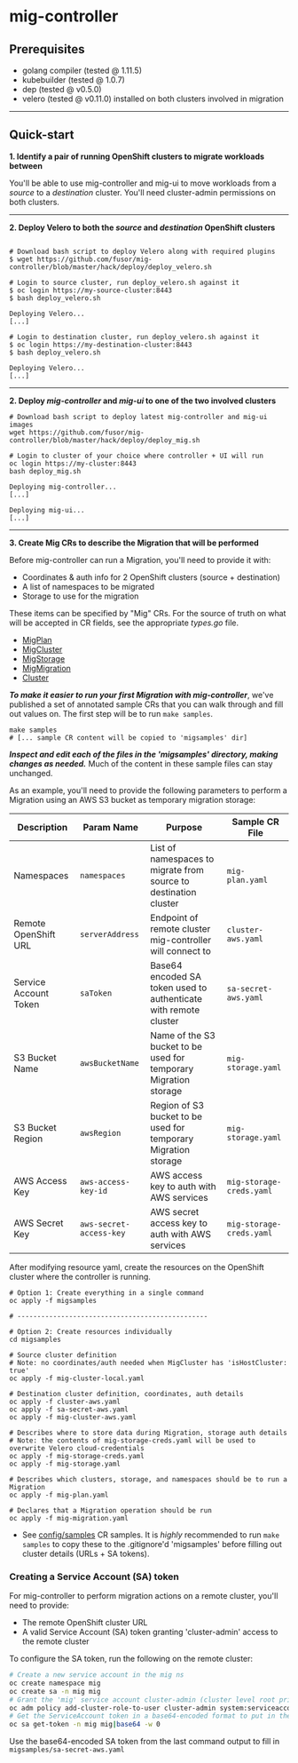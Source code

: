# mig-controller

## Prerequisites

 - golang compiler (tested @ 1.11.5)
 - kubebuilder (tested @ 1.0.7)
 - dep (tested @ v0.5.0)
 - velero (tested @ v0.11.0) installed on both clusters involved in migration

---

## Quick-start

__1. Identify a pair of running OpenShift clusters to migrate workloads between__

You'll be able to use mig-controller and mig-ui to move workloads from a _source_ to a _destination_ cluster. You'll need cluster-admin permissions on both clusters.

---

__2. Deploy Velero to both the _source_ and _destination_ OpenShift clusters__

```

# Download bash script to deploy Velero along with required plugins
$ wget https://github.com/fusor/mig-controller/blob/master/hack/deploy/deploy_velero.sh

# Login to source cluster, run deploy_velero.sh against it
$ oc login https://my-source-cluster:8443
$ bash deploy_velero.sh

Deploying Velero...
[...]

# Login to destination cluster, run deploy_velero.sh against it
$ oc login https://my-destination-cluster:8443
$ bash deploy_velero.sh

Deploying Velero...
[...]
```

---

__2. Deploy _mig-controller_ and _mig-ui_ to one of the two involved clusters__

```
# Download bash script to deploy latest mig-controller and mig-ui images
wget https://github.com/fusor/mig-controller/blob/master/hack/deploy/deploy_mig.sh

# Login to cluster of your choice where controller + UI will run
oc login https://my-cluster:8443
bash deploy_mig.sh

Deploying mig-controller...
[...]

Deploying mig-ui...
[...]

```

---

__3. Create Mig CRs to describe the Migration that will be performed__

Before mig-controller can run a Migration, you'll need to provide it with:
 - Coordinates & auth info for 2 OpenShift clusters (source + destination)
 - A list of namespaces to be migrated
 - Storage to use for the migration

 These items can be specified by "Mig" CRs. For the source of truth on what will be accepted in CR fields, see the appropriate _types.go_ file.

- [MigPlan](https://github.com/fusor/mig-controller/blob/master/pkg/apis/migration/v1alpha1/migplan_types.go)
- [MigCluster](https://github.com/fusor/mig-controller/blob/master/pkg/apis/migration/v1alpha1/migcluster_types.go)
- [MigStorage](https://github.com/fusor/mig-controller/blob/master/pkg/apis/migration/v1alpha1/migstorage_types.go)
- [MigMigration](https://github.com/fusor/mig-controller/blob/master/pkg/apis/migration/v1alpha1/migmigration_types.go)
- [Cluster](https://github.com/kubernetes/cluster-registry/blob/master/pkg/apis/clusterregistry/v1alpha1/types.go)


*__To make it easier to run your first Migration with mig-controller__*, we've published a set of annotated sample CRs that you can walk through and fill out values on. The first step will be to run `make samples`.

```
make samples
# [... sample CR content will be copied to 'migsamples' dir]
```

**_Inspect and edit each of the files in the 'migsamples' directory, making changes as needed._** Much of the content in these sample files can stay unchanged. 

As an example, you'll need to provide the following parameters to perform a Migration using an AWS S3 bucket as temporary migration storage:

| Description | Param Name | Purpose | Sample CR File |
| --- | --- | --- | --- |
| Namespaces | `namespaces` | List of namespaces to migrate from source to destination cluster | `mig-plan.yaml` |
| Remote OpenShift URL | `serverAddress` | Endpoint of remote cluster mig-controller will connect to | `cluster-aws.yaml` | 
| Service Account Token | `saToken` | Base64 encoded SA token used to authenticate with remote cluster | `sa-secret-aws.yaml` | 
| S3 Bucket Name | `awsBucketName` | Name of the S3 bucket to be used for temporary Migration storage | `mig-storage.yaml` |
| S3 Bucket Region | `awsRegion` | Region of S3 bucket to be used for temporary Migration storage | `mig-storage.yaml` |
| AWS Access Key | `aws-access-key-id` | AWS access key to auth with AWS services | `mig-storage-creds.yaml` |
| AWS Secret Key | `aws-secret-access-key` | AWS secret access key to auth with AWS services | `mig-storage-creds.yaml` |


After modifying resource yaml, create the resources on the OpenShift cluster where the controller is running.

```
# Option 1: Create everything in a single command
oc apply -f migsamples

# ------------------------------------------------

# Option 2: Create resources individually
cd migsamples

# Source cluster definition 
# Note: no coordinates/auth needed when MigCluster has 'isHostCluster: true'
oc apply -f mig-cluster-local.yaml

# Destination cluster definition, coordinates, auth details
oc apply -f cluster-aws.yaml
oc apply -f sa-secret-aws.yaml
oc apply -f mig-cluster-aws.yaml

# Describes where to store data during Migration, storage auth details
# Note: the contents of mig-storage-creds.yaml will be used to overwrite Velero cloud-credentials
oc apply -f mig-storage-creds.yaml
oc apply -f mig-storage.yaml

# Describes which clusters, storage, and namespaces should be to run a Migration
oc apply -f mig-plan.yaml

# Declares that a Migration operation should be run 
oc apply -f mig-migration.yaml
```

- See [config/samples](https://github.com/fusor/mig-controller/tree/master/config/samples) CR samples. It is _highly_ recommended to run `make samples` to copy these to the .gitignore'd 'migsamples' before filling out cluster details (URLs + SA tokens).

### Creating a Service Account (SA) token

For mig-controller to perform migration actions on a remote cluster, you'll need to provide:
- The remote OpenShift cluster URL
- A valid Service Account (SA) token granting 'cluster-admin' access to the remote cluster


To configure the SA token, run the following on the remote cluster:
```bash
# Create a new service account in the mig ns
oc create namespace mig
oc create sa -n mig mig
# Grant the 'mig' service account cluster-admin (cluster level root privileges, use with caution!)
oc adm policy add-cluster-role-to-user cluster-admin system:serviceaccount:mig:mig
# Get the ServiceAccount token in a base64-encoded format to put in the remote MigCluster spec
oc sa get-token -n mig mig|base64 -w 0

```
Use the base64-encoded SA token from the last command output to fill in `migsamples/sa-secret-aws.yaml`